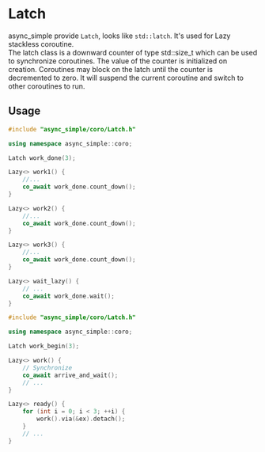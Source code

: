 # Latch 

async_simple provide `Latch`, looks like `std::latch`. It's used for Lazy stackless coroutine.  
The latch class is a downward counter of type std::size_t which can be
used to synchronize coroutines. The value of the counter is initialized on creation. Coroutines may block on the latch until the counter is decremented to zero. It will suspend the current coroutine and switch to other coroutines
to run.

## Usage
```c++
#include "async_simple/coro/Latch.h"

using namespace async_simple::coro;

Latch work_done(3);

Lazy<> work1() {
    //...
    co_await work_done.count_down();
}

Lazy<> work2() {
    //...
    co_await work_done.count_down();
}

Lazy<> work3() {
    //...
    co_await work_done.count_down();
}

Lazy<> wait_lazy() {
    // ...
    co_await work_done.wait();
}

```

```c++
#include "async_simple/coro/Latch.h"

using namespace async_simple::coro;

Latch work_begin(3);

Lazy<> work() {
    // Synchronize
    co_await arrive_and_wait();
    // ...
}

Lazy<> ready() {
    for (int i = 0; i < 3; ++i) {
        work().via(&ex).detach();
    }
    // ...
}
```

